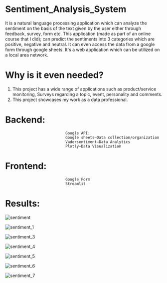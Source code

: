 # Sentiment_Analysis_System
It is a natural language processing application which can analyze the sentiment on the basis of the text given by the user either through feedback, survey, form etc.
This application (made as part of an online course that I did); can predict the sentiments into 3 categories which are positive, negative and neutral. It can even access the data from a google form through google sheets. It's a web application which can be utilized on a local area network.

# Why is it even needed?
1.	This project has a wide range of applications such as product/service monitoring, Surveys regarding a topic, event, personality and comments.
2.	This project showcases my work as a data professional.

# Backend:            
                               Google API: 
                               Google sheets—Data collection/organization
                               Vadersentiment—Data Analytics
                               Plotly—Data Visualization

# Frontend:  
                               Google Form
                               Streamlit

# Results:

![sentiment](https://github.com/SharbaniChakraborty/Sentiment_Analysis_System/assets/170112191/9d892c19-0b2c-4e61-8365-f3ac5bd32b2f)

![sentiment_1](https://github.com/SharbaniChakraborty/Sentiment_Analysis_System/assets/170112191/3e8a702e-142d-44db-9dcf-a152213cc73a)

![sentiment_3](https://github.com/SharbaniChakraborty/Sentiment_Analysis_System/assets/170112191/9720dfa3-3cf6-4531-ae0c-d8b8db501d3c)

![sentiment_4](https://github.com/SharbaniChakraborty/Sentiment_Analysis_System/assets/170112191/a05d3921-5ea7-4e45-b9ef-699b5b5e74de)

![sentiment_5](https://github.com/SharbaniChakraborty/Sentiment_Analysis_System/assets/170112191/677d9620-0021-46b4-9527-f97b45c5935f)

![sentiment_6](https://github.com/SharbaniChakraborty/Sentiment_Analysis_System/assets/170112191/cf8a234e-b46d-4338-a9a2-cd6585e5e68b)

![sentiment_7](https://github.com/SharbaniChakraborty/Sentiment_Analysis_System/assets/170112191/5bdc8b04-58fc-423c-b0fc-dcb205544352)
